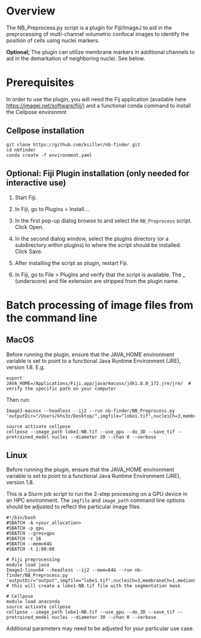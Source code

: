# Overview

The NB_Preprocess.py script is a plugin for Fiji/ImageJ to aid in the preprocessing of multi-channel volumetric confocal images to identify the position of cells using nuclei markers.

**Optional;** The plugin can utilize membrane markers in additional channels to aid in the demarkation of neighboring nuclei. See below.

# Prerequisites

In order to use the plugin, you will need the Fij application (available here https://imagej.net/software/fiji/) and a functional conda command to install the Cellpose environmnt

## Cellpose installation
```
git clone https://github.com/ksiller/nb-finder.git
cd nbfinder
conda create -f environment.yaml 
```

## Optional: Fiji Plugin installation (only needed for interactive use)

1. Start Fiji.

2. In Fiji, go to Plugins > Install….

3. In the first pop-up dialog browse to and select the `NB_Preprocess` script. Click Open.

4. In the second dialog window, select the plugins directory (or a subdirectory within plugins) to where the script should be installed. Click Save.

5. After installing the script as plugin, restart Fiji.

6. In Fiji, go to File > Plugins and verify that the script is available. The _ (underscore) and file extension are stripped from the plugin name.

# Batch processing of image files from the command line

## MacOS

Before running the plugin, ensure that the JAVA_HOME environment variable is set to point to a functional Java Runtime Environment (JRE), version 1.8. E.g.
```
export JAVA_HOME=/Applications/Fiji.app/java/macosx/jdk1.8.0_172.jre/jre/  # verify the specific path on your computer
```

Then run:
```
ImageJ-macosx --headless --ij2 --run nb-finder/NB_Preprocess.py 'outputDir="/Users/khs3z/Desktop/",imgfile="lobe1.tif",nucleiCh=3,membraneCh=1,medianXY=3.000000,medianZ=2.000000,adjust="True",show="False"'

source activate cellpose
cellpose --image_path lobe1-NB.tif --use_gpu --do_3D --save_tif --pretrained_model nuclei --diameter 30 --chan 0 --verbose
```

## Linux

Before running the plugin, ensure that the JAVA_HOME environment variable is set to point to a functional Java Runtime Environment (JRE), version 1.8.

This is a Slurm job script to run the 2-step processing on a GPU device in an HPC environment. The `imgfile` and `image_path` command line options should be adjusted to reflect the particular image files.

```
#!/bin/bash
#SBATCH -A <your_allocation>
#SBATCH -p gpu
#SBATCH --gres=gpu
#SBATCH -c 16
#SBATCH --mem=64G
#SBATCH -t 1:00:00

# Fiji preprocessing
module load java
ImageJ-linux64 --headless --ij2 --mem=64G --run nb-finder/NB_Preprocess.py 'outputDir="output",imgfile="lobe1.tif",nucleiCh=3,membraneCh=1,medianXY=3.000000,medianZ=2.000000,adjust="True",show="False"'
# this will create a lobe1-NB.tif file with the segmentation mask

# Cellpose
module load anaconda
source activate cellpose
cellpose --image_path lobe1-NB.tif --use_gpu --do_3D --save_tif --pretrained_model nuclei --diameter 30 --chan 0 --verbose
```

Additional parameters may need to be adjusted for your particular use case.
